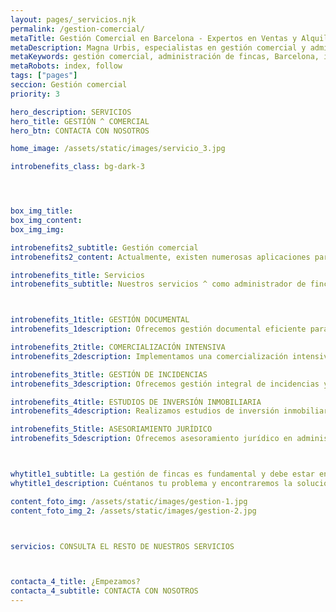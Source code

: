 ```yaml
---
layout: pages/_servicios.njk
permalink: /gestion-comercial/
metaTitle: Gestión Comercial en Barcelona - Expertos en Ventas y Alquileres de Propiedades | Magna Urbis
metaDescription: Magna Urbis, especialistas en gestión comercial y administración de fincas en Barcelona, optimizando ventas y alquileres con más de 100 años de experiencia.
metaKeywords: gestión comercial, administración de fincas, Barcelona, inmobiliaria, ventas, alquileres
metaRobots: index, follow
tags: ["pages"]
seccion: Gestión comercial
priority: 3

hero_description: SERVICIOS
hero_title: GESTIÓN ^ COMERCIAL
hero_btn: CONTACTA CON NOSOTROS

home_image: /assets/static/images/servicio_3.jpg

introbenefits_class: bg-dark-3




box_img_title: 
box_img_content:
box_img_img:

introbenefits2_subtitle: Gestión comercial
introbenefits2_content: Actualmente, existen numerosas aplicaciones para hacerlo por tu cuenta, así como agencias inmobiliarias dispuestas a vender tu propiedad a cualquier precio. Sin embargo, la gestión comercial es compleja y fundamental - un trabajo bien realizado desde el inicio asegura tranquilidad y confianza. 

introbenefits_title: Servicios
introbenefits_subtitle: Nuestros servicios ^ como administrador de fincas



introbenefits_1title: GESTIÓN DOCUMENTAL
introbenefits_1description: Ofrecemos gestión documental eficiente para la administración de fincas, organizando, archivando y digitalizando documentos. Aseguramos fácil acceso y cumplimiento legal.

introbenefits_2title: COMERCIALIZACIÓN INTENSIVA
introbenefits_2description: Implementamos una comercialización intensiva para tus propiedades, maximizando su visibilidad y alcance. Utilizamos estrategias efectivas para asegurar arrendamientos de forma rápida.

introbenefits_3title: GESTIÓN DE INCIDENCIAS
introbenefits_3description: Ofrecemos gestión integral de incidencias y obras- supervisión de reparaciones, control de calidad y coordinación de proyectos para asegurar resultados óptimos.

introbenefits_4title: ESTUDIOS DE INVERSIÓN INMOBILIARIA
introbenefits_4description: Realizamos estudios de inversión inmobiliaria, analizando oportunidades y riesgos. Proporcionamos informes detallados que te ayudan a tomar decisiones informadas y rentables.

introbenefits_5title: ASESORIAMIENTO JURÍDICO
introbenefits_5description: Ofrecemos asesoramiento jurídico en administración de fincas, garantizando el cumplimiento legal, resolución de conflictos y protección de tus derechos e intereses.



whytitle1_subtitle: La gestión de fincas es fundamental y debe estar en manos de una empresa capacitada y confiable; por eso, ajustamos nuestros servicios a las necesidades específicas de tu Comunidad de Propietarios.
whytitle1_description: Cuéntanos tu problema y encontraremos la solución. 

content_foto_img: /assets/static/images/gestion-1.jpg
content_foto_img_2: /assets/static/images/gestion-2.jpg



servicios: CONSULTA EL RESTO DE NUESTROS SERVICIOS



contacta_4_title: ¿Empezamos?
contacta_4_subtitle: CONTACTA CON NOSOTROS
---
```

